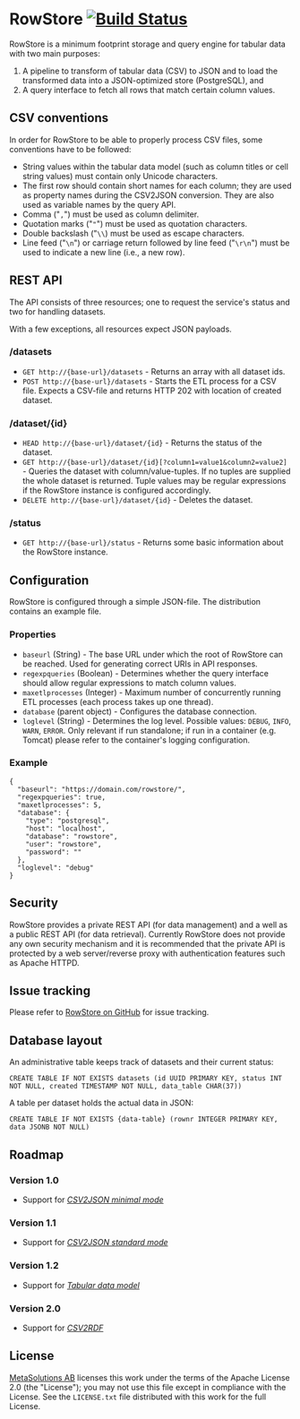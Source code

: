 # RowStore [![Build Status](https://drone.io/bitbucket.org/metasolutions/rowstore/status.png)](https://drone.io/bitbucket.org/metasolutions/rowstore/latest)

RowStore is a minimum footprint storage and query engine for tabular data with two main purposes:

1. A pipeline to transform of tabular data (CSV) to JSON and to load the transformed data into a JSON-optimized store (PostgreSQL), and
2. A query interface to fetch all rows that match certain column values.

## CSV conventions

In order for RowStore to be able to properly process CSV files, some conventions have to be followed:

- String values within the tabular data model (such as column titles or cell string values) must contain only Unicode characters.
- The first row should contain short names for each column; they are used as property names during the CSV2JSON conversion. They are also used as variable names by the query API.
- Comma ("`,`") must be used as column delimiter.
- Quotation marks ("`"`") must be used as quotation characters.
- Double backslash ("`\\`) must be used as escape characters.
- Line feed ("`\n`") or carriage return followed by line feed ("`\r\n`") must be used to indicate a new line (i.e., a new row).

## REST API

The API consists of three resources; one to request the service's status and two for handling datasets.

With a few exceptions, all resources expect JSON payloads.

### /datasets

- `GET http://{base-url}/datasets` - Returns an array with all dataset ids. 
- `POST http://{base-url}/datasets` - Starts the ETL process for a CSV file. Expects a CSV-file and returns HTTP 202 with location of created dataset.

### /dataset/{id}

- `HEAD http://{base-url}/dataset/{id}` - Returns the status of the dataset.
- `GET http://{base-url}/dataset/{id}[?column1=value1&column2=value2]` - Queries the dataset with column/value-tuples. If no tuples are supplied the whole dataset is returned. Tuple values may be regular expressions if the RowStore instance is configured accordingly.  
- `DELETE http://{base-url}/dataset/{id}` - Deletes the dataset.

### /status

- `GET http://{base-url}/status` - Returns some basic information about the RowStore instance. 

## Configuration

RowStore is configured through a simple JSON-file. The distribution contains an example file.

### Properties

- `baseurl` (String) - The base URL under which the root of RowStore can be reached. Used for generating correct URIs in API responses.
- `regexpqueries` (Boolean) - Determines whether the query interface should allow regular expressions to match column values.
- `maxetlprocesses` (Integer) - Maximum number of concurrently running ETL processes (each process takes up one thread).
- `database` (parent object) - Configures the database connection.
- `loglevel` (String) - Determines the log level. Possible values: `DEBUG`, `INFO`, `WARN`, `ERROR`. Only relevant if run standalone; if run in a container (e.g. Tomcat) please refer to the container's logging configuration.

### Example

```
{
  "baseurl": "https://domain.com/rowstore/",
  "regexpqueries": true,
  "maxetlprocesses": 5,
  "database": {
    "type": "postgresql",
    "host": "localhost",
    "database": "rowstore",
    "user": "rowstore",
    "password": ""
  },
  "loglevel": "debug"
}
```

## Security

RowStore provides a private REST API (for data management) and a well as a public REST API (for data retrieval). Currently RowStore does not provide any own security mechanism and it is recommended that the private API is protected by a web server/reverse proxy with authentication features such as Apache HTTPD.

## Issue tracking

Please refer to [RowStore on GitHub](https://github.com/MetaSolutionsAB/rowstore/issues) for issue tracking.

## Database layout

An administrative table keeps track of datasets and their current status:

`CREATE TABLE IF NOT EXISTS datasets (id UUID PRIMARY KEY, status INT NOT NULL, created TIMESTAMP NOT NULL, data_table CHAR(37))`

A table per dataset holds the actual data in JSON:

`CREATE TABLE IF NOT EXISTS {data-table} (rownr INTEGER PRIMARY KEY, data JSONB NOT NULL)`

## Roadmap

### Version 1.0

- Support for [_CSV2JSON minimal mode_](http://www.w3.org/TR/csv2json/#dfn-minimal-mode)

### Version 1.1

- Support for [_CSV2JSON standard mode_](http://www.w3.org/TR/csv2json/#dfn-standard-mode)

### Version 1.2

- Support for [_Tabular data model_](http://www.w3.org/TR/tabular-data-model/)

### Version 2.0

- Support for [_CSV2RDF_](http://www.w3.org/TR/csv2rdf/)

## License

[MetaSolutions AB](http://www.metasolutions.se) licenses this work under the terms of the Apache License 2.0 (the "License"); you may not use this file except in compliance with the License. See the `LICENSE.txt` file distributed with this work for the full License.